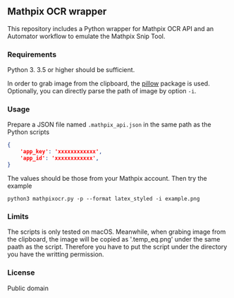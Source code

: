 ## Mathpix OCR wrapper

This repository includes a Python wrapper for Mathpix OCR API
and an Automator workflow to emulate the Mathpix Snip Tool.

### Requirements

Python 3. 3.5 or higher should be sufficient.

In order to grab image from the clipboard, the [pillow](https://pillow.readthedocs.io/en/stable/) package is used.
Optionally, you can directly parse the path of image by option `-i`.

### Usage

Prepare a JSON file named `.mathpix_api.json` in the same path as the Python scripts

```json
{
    'app_key': 'xxxxxxxxxxxx',
    'app_id': 'xxxxxxxxxxxx',
}
```

The values should be those from your Mathpix account. Then try the example

```shell
python3 mathpixocr.py -p --format latex_styled -i example.png
```

### Limits

The scripts is only tested on macOS. Meanwhile, when grabing image from the clipboard,
the image will be copied as '.temp_eq.png' under the same paath as the script. Therefore you
have to put the script under the directory you have the writting permission.

### License

Public domain

